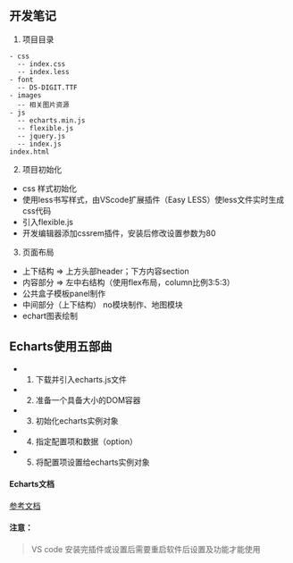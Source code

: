 ## 开发笔记
1. 项目目录
```
- css
  -- index.css
  -- index.less
- font
  -- DS-DIGIT.TTF
- images
  -- 相关图片资源
- js
  -- echarts.min.js
  -- flexible.js
  -- jquery.js
  -- index.js
index.html
```
2. 项目初始化
* css 样式初始化
* 使用less书写样式，由VScode扩展插件（Easy LESS）使less文件实时生成css代码
* 引入flexible.js
* 开发编辑器添加cssrem插件，安装后修改设置参数为80
3. 页面布局
* 上下结构 => 上方头部header；下方内容section
* 内容部分 => 左中右结构（使用flex布局，column比例3:5:3）
* 公共盒子模板panel制作
* 中间部分（上下结构） no模块制作、地图模块
* echart图表绘制

## Echarts使用五部曲
* 1. 下载并引入echarts.js文件
* 2. 准备一个具备大小的DOM容器
* 3. 初始化echarts实例对象
* 4. 指定配置项和数据（option）
* 5. 将配置项设置给echarts实例对象

#### Echarts文档
[参考文档](https://www.echartsjs.com/zh/tutorial.html)

#### 注意：
> VS code 安装完插件或设置后需要重启软件后设置及功能才能使用